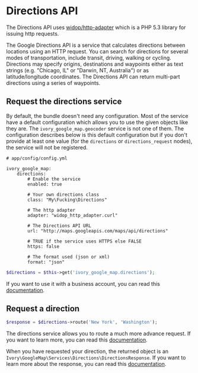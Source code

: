 # Directions API

The Directions API uses [widop/http-adapter](http://github.com/widop/http-adapter) which is a PHP 5.3 library for
issuing http requests.

The Google Directions API is a service that calculates directions between locations using an HTTP request. You can
search for directions for several modes of transportation, include transit, driving, walking or cycling. Directions
may specify origins, destinations and waypoints either as text strings (e.g. "Chicago, IL" or "Darwin, NT, Australia")
or as latitude/longitude coordinates. The Directions API can return multi-part directions using a series of waypoints.

## Request the directions service

By default, the bundle doesn't need any configuration. Most of the service have a default configuration which allows
you to use the given objects like they are. The ``ivory_google_map.geocoder`` service is not one of them. The
configuration describes below is this default configuration but if you don't provide at least one value (for the
`directions` or `directions_request` nodes), the service will not be registered.

```
# app/config/config.yml

ivory_google_map:
    directions:
        # Enable the service
        enabled: true

        # Your own directions class
        class: "My\Fucking\Directions"

        # The http adapter
        adapter: "widop_http_adapter.curl"

        # The Directions API URL
        url: "http://maps.googleapis.com/maps/api/directions"

        # TRUE if the service uses HTTPS else FALSE
        https: false

        # The format used (json or xml)
        format: "json"
```

``` php
$directions = $this->get('ivory_google_map.directions');
```

If you want to use it with a business account, you can read this
[documentation](http://github.com/egeloen/IvoryGoogleMapBundle/blob/master/Resources/doc/usage/services/business_account.md).

## Request a direction

``` php
$response = $directions->route('New York', 'Washington');
```

The directions service allows you to route a much more advance request. If you want to learn more, you can read this
[documentation](http://github.com/egeloen/IvoryGoogleMapBundle/blob/master/Resources/doc/usage/services/directions/directions_request.md).

When you have requested your direction, the returned object is an
``Ivory\GoogleMap\Services\Directions\DirectionsResponse``. If you want to learn more about the response, you
can read this [documentation](http://github.com/egeloen/ivory-google-map/blob/master/doc/usage/services/directions/directions.md).
